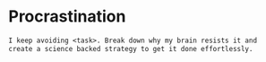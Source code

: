 # Procrastination

```txt
I keep avoiding <task>. Break down why my brain resists it and 
create a science backed strategy to get it done effortlessly.
```
